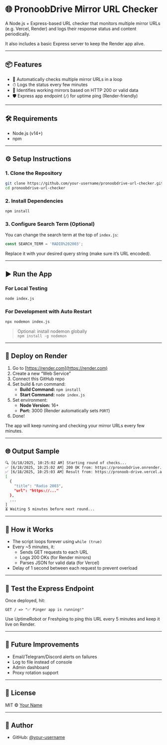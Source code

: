 # 🌐 PronoobDrive Mirror URL Checker

A Node.js + Express-based URL checker that monitors multiple mirror URLs (e.g. Vercel, Render) and logs their response status and content periodically.

It also includes a basic Express server to keep the Render app alive.

---

## 📦 Features

- 🔁 Automatically checks multiple mirror URLs in a loop
- ⏱ Logs the status every few minutes
- 🧠 Identifies working mirrors based on HTTP 200 or valid data
- 🛡 Express app endpoint (`/`) for uptime ping (Render-friendly)

---

## 🛠 Requirements

- Node.js (v14+)
- npm

---

## ⚙️ Setup Instructions

### 1. Clone the Repository

```bash
git clone https://github.com/your-username/pronoobdrive-url-checker.git
cd pronoobdrive-url-checker
```

### 2. Install Dependencies

```bash
npm install
```

### 3. Configure Search Term (Optional)

You can change the search term at the top of `index.js`:

```js
const SEARCH_TERM = 'RADIO%202003';
```

Replace it with your desired query string (make sure it’s URL encoded).

---

## ▶️ Run the App

### For Local Testing

```bash
node index.js
```

### For Development with Auto Restart

```bash
npx nodemon index.js
```

> Optional: install nodemon globally  
> `npm install -g nodemon`

---

## 🚀 Deploy on Render

1. Go to [https://render.com](https://render.com)
2. Create a new “Web Service”
3. Connect this GitHub repo
4. Set build & run command:
   - **Build Command:** `npm install`
   - **Start Command:** `node index.js`
5. Set environment:
   - **Node Version:** 16+
   - **Port:** 3000 (Render automatically sets `PORT`)
6. Done!

The app will keep running and checking your mirror URLs every few minutes.

---

## 🌐 Output Sample

```bash
🔍 [6/18/2025, 10:25:02 AM] Starting round of checks...
✅ [6/18/2025, 10:25:02 AM] 200 OK from: https://pronoobdrive.onrender.com/Sct?search=RADIO%202003
✅ [6/18/2025, 10:25:03 AM] Result from: https://pronoob-drive.vercel.app/?name=RADIO%202003
[
  {
    "title": "Radio 2003",
    "url": "https://..."
  },
  ...
]
⏳ Waiting 5 minutes before next round...
```

---

## 🔄 How it Works

- The script loops forever using `while (true)`
- Every ~5 minutes, it:
  - Sends GET requests to each URL
  - Logs 200 OKs (for Render mirrors)
  - Parses JSON for valid data (for Vercel)
- Delay of 1 second between each request to prevent overload

---

## 🧪 Test the Express Endpoint

Once deployed, hit:

```
GET / => "✅ Pinger app is running!"
```

Use UptimeRobot or Freshping to ping this URL every 5 minutes and keep it live on Render.

---

## 🧹 Future Improvements

- Email/Telegram/Discord alerts on failures
- Log to file instead of console
- Admin dashboard
- Proxy rotation support

---

## 📄 License

MIT © [Your Name](https://github.com/officeboy12242)

---

## 🔗 Author

- GitHub: [@your-username](https://github.com/officeboy12242)
